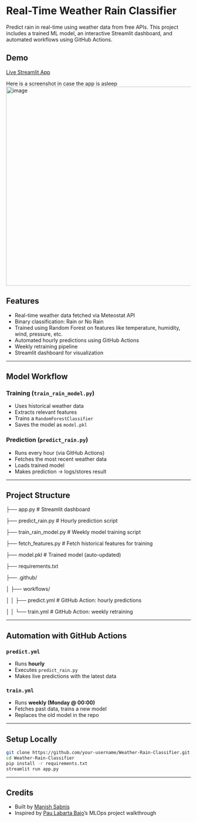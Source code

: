 # Real-Time Weather Rain Classifier

Predict rain in real-time using weather data from free APIs. This project includes a trained ML model, an interactive Streamlit dashboard, and automated workflows using GitHub Actions.

## Demo
[Live Streamlit App](https://weather-rain-classifier-fa55ivjbi3nxuzs5lurn8q.streamlit.app/)

Here is a screenshot in case the app is asleep
<img width="736" height="543" alt="image" src="https://github.com/user-attachments/assets/b8eb3bf8-a385-426d-8723-e3afd2634446" />


## Features
- Real-time weather data fetched via Meteostat API
- Binary classification: Rain or No Rain
- Trained using Random Forest on features like temperature, humidity, wind, pressure, etc.
- Automated hourly predictions using GitHub Actions
- Weekly retraining pipeline
- Streamlit dashboard for visualization

---

## Model Workflow

### Training (`train_rain_model.py`)
- Uses historical weather data
- Extracts relevant features
- Trains a `RandomForestClassifier`
- Saves the model as `model.pkl`

### Prediction (`predict_rain.py`)
- Runs every hour (via GitHub Actions)
- Fetches the most recent weather data
- Loads trained model
- Makes prediction → logs/stores result

---

## Project Structure
├── app.py # Streamlit dashboard

├── predict_rain.py # Hourly prediction script

├── train_rain_model.py # Weekly model training script

├── fetch_features.py # Fetch historical features for training

├── model.pkl # Trained model (auto-updated)

├── requirements.txt

├── .github/

│ ├── workflows/

│ │ ├── predict.yml # GitHub Action: hourly predictions

│ │ └── train.yml # GitHub Action: weekly retraining



---

## Automation with GitHub Actions

### `predict.yml`
- Runs **hourly**
- Executes `predict_rain.py`
- Makes live predictions with the latest data

### `train.yml`
- Runs **weekly (Monday @ 00:00)**
- Fetches past data, trains a new model
- Replaces the old model in the repo

---

## Setup Locally

```bash
git clone https://github.com/your-username/Weather-Rain-Classifier.git
cd Weather-Rain-Classifier
pip install -r requirements.txt
streamlit run app.py
```

---


## Credits
- Built by [Manish Sabnis](https://github.com/Manish-Sabnis)
- Inspired by [Pau Labarta Bajo](https://www.linkedin.com/in/pau-labarta-bajo-4432074b/)’s MLOps project walkthrough

